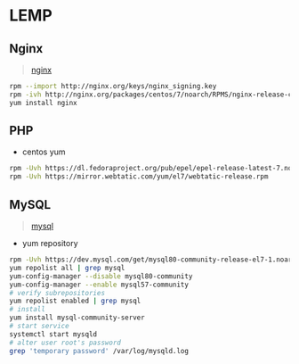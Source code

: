 # LEMP

## Nginx

> [nginx](http://nginx.org/en/linux_packages.html#stable)

```sh
rpm --import http://nginx.org/keys/nginx_signing.key
rpm -ivh http://nginx.org/packages/centos/7/noarch/RPMS/nginx-release-centos-7-0.el7.ngx.noarch.rpm
yum install nginx 
```

## PHP

* centos yum

```sh
rpm -Uvh https://dl.fedoraproject.org/pub/epel/epel-release-latest-7.noarch.rpm
rpm -Uvh https://mirror.webtatic.com/yum/el7/webtatic-release.rpm
```

## MySQL

> [mysql](https://dev.mysql.com/doc/mysql-yum-repo-quick-guide/en/)

* yum repository

```sh
rpm -Uvh https://dev.mysql.com/get/mysql80-community-release-el7-1.noarch.rpm
yum repolist all | grep mysql
yum-config-manager --disable mysql80-community
yum-config-manager --enable mysql57-community
# verify subrepositories
yum repolist enabled | grep mysql
# install 
yum install mysql-community-server
# start service 
systemctl start mysqld
# alter user root's password
grep 'temporary password' /var/log/mysqld.log
```
